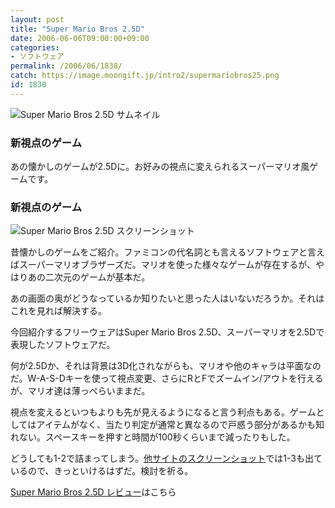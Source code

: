 ```yaml
---
layout: post
title: "Super Mario Bros 2.5D"
date: 2006-06-06T09:00:00+09:00
categories:
- ソフトウェア
permalink: /2006/06/1838/
catch: https://image.moongift.jp/intro2/supermariobros25.png
id: 1830
---
```

 ![Super Mario Bros 2.5D サムネイル](https://image.moongift.jp/intro2/supermariobros25.t.png "Super Mario Bros 2.5D サムネイル")
  

### 新視点のゲーム
  
あの懐かしのゲームが2.5Dに。お好みの視点に変えられるスーパーマリオ風ゲームです。  
<!--more-->  

### 新視点のゲーム
  

![Super Mario Bros 2.5D スクリーンショット](https://image.moongift.jp/intro2/supermariobros25.png "Super Mario Bros 2.5D スクリーンショット")

  

昔懐かしのゲームをご紹介。ファミコンの代名詞とも言えるソフトウェアと言えばスーパーマリオブラザーズだ。マリオを使った様々なゲームが存在するが、やはりあの二次元のゲームが基本だ。

  

あの画面の奥がどうなっているか知りたいと思った人はいないだろうか。それはこれを見れば解決する。

  

今回紹介するフリーウェアはSuper Mario Bros 2.5D、スーパーマリオを2.5Dで表現したソフトウェアだ。

  

何が2.5Dか、それは背景は3D化されながらも、マリオや他のキャラは平面なのだ。W-A-S-Dキーを使って視点変更、さらにRとFでズームイン/アウトを行えるが、マリオ達は薄っぺらいままだ。

  

視点を変えるといつもよりも先が見えるようになると言う利点もある。ゲームとしてはアイテムがなく、当たり判定が通常と異なるので戸惑う部分があるかも知れない。スペースキーを押すと時間が100秒くらいまで減ったりもした。

  

どうしても1-2で詰まってしまう。[他サイトのスクリーンショット](http://www.destructoid.com/nes-super-mario-brothers-playable-in-3d.htm)では1-3も出ているので、きっといけるはずだ。検討を祈る。

  

[Super Mario Bros 2.5D レビュー](http://fw.moongift.jp/review/i-1847.html)はこちら

